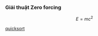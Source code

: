 ### Giải thuật Zero forcing 

$$ 
E = mc^2
$$

[quicksort](../../pseudo/NB_ZF.md ':include :type=code algorithm')
